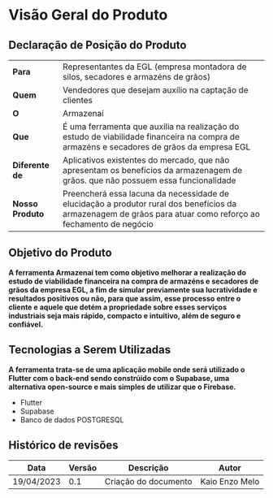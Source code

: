 # Visão Geral do Produto

## Declaração de Posição do Produto	
|   |   |
|---|---|
| __Para__ | Representantes da EGL (empresa montadora de silos, secadores e armazéns de grãos) |
| __Quem__ | Vendedores que desejam auxílio na captação de clientes  |
| __O__ | Armazenaí |
| __Que__ | É uma ferramenta que auxilia na realização do estudo de viabilidade financeira na compra de armazéns e secadores de grãos da empresa EGL |
| __Diferente de__ | Aplicativos  existentes do mercado, que não apresentam os benefícios da armazenagem de grãos. que não possuem essa funcionalidade |
| __Nosso Produto__ | Preencherá essa lacuna da necessidade de elucidação a produtor rural dos benefícios da armazenagem de grãos para atuar como reforço ao fechamento de negócio |

## Objetivo do Produto
 **A ferramenta Armazenaí tem como objetivo melhorar a realização do estudo de viabilidade financeira na compra de armazéns e secadores de grãos da empresa EGL, a fim de simular previamente sua lucratividade e resultados positivos ou não, para que assim, esse processo entre o cliente e aquele que detém a propriedade sobre esses serviços industriais seja mais rápido, compacto e intuitivo, além de seguro e confiável.**

## Tecnologias a Serem Utilizadas
**A ferramenta trata-se de uma aplicação mobile onde será utilizado o Flutter com o back-end sendo constrúido com o Supabase, uma alternativa open-source e mais simples de utilizar que o Firebase.**

 - Flutter
 - Supabase
 - Banco de dados POSTGRESQL 


## Histórico de revisões

| Data | Versão | Descrição | Autor |
|---|---|---|---|
| 19/04/2023 | 0.1 | Criação do documento | Kaio Enzo Melo |
